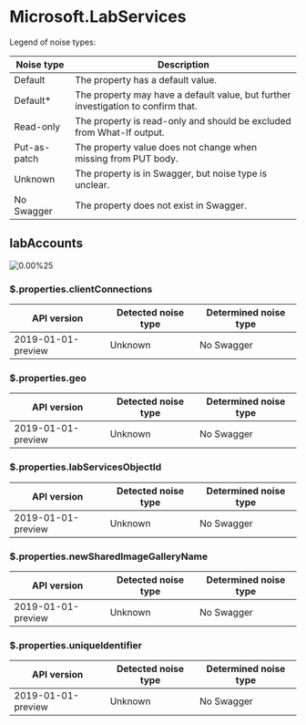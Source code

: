# Microsoft.LabServices

Legend of noise types:

| Noise type   | Description                                                                       |
| ------------ | --------------------------------------------------------------------------------- |
| Default      | The property has a default value.                                                 |
| Default*     | The property may have a default value, but further investigation to confirm that. |
| Read-only    | The property is read-only and should be excluded from What-If output.             |
| Put-as-patch | The property value does not change when missing from PUT body.                    |
| Unknown      | The property is in Swagger, but noise type is unclear.                            |
| No Swagger   | The property does not exist in Swagger.                                           |

## labAccounts

![0.00%25](https://img.shields.io/badge/0.00%25-%E2%98%86☆☆☆☆☆☆☆☆☆-red)

### \$.properties.clientConnections

| API version        | Detected noise type | Determined noise type |
| ------------------ | ------------------- | --------------------- |
| 2019-01-01-preview | Unknown             | No Swagger            |

### \$.properties.geo

| API version        | Detected noise type | Determined noise type |
| ------------------ | ------------------- | --------------------- |
| 2019-01-01-preview | Unknown             | No Swagger            |

### \$.properties.labServicesObjectId

| API version        | Detected noise type | Determined noise type |
| ------------------ | ------------------- | --------------------- |
| 2019-01-01-preview | Unknown             | No Swagger            |

### \$.properties.newSharedImageGalleryName

| API version        | Detected noise type | Determined noise type |
| ------------------ | ------------------- | --------------------- |
| 2019-01-01-preview | Unknown             | No Swagger            |

### \$.properties.uniqueIdentifier

| API version        | Detected noise type | Determined noise type |
| ------------------ | ------------------- | --------------------- |
| 2019-01-01-preview | Unknown             | No Swagger            |
